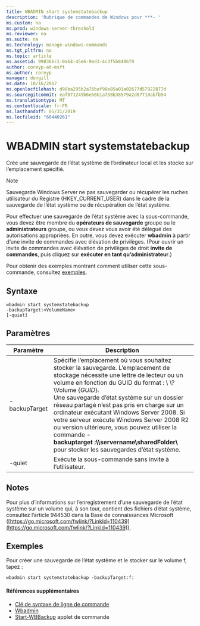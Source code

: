 ```yaml
---
title: WBADMIN start systemstatebackup
description: 'Rubrique de commandes de Windows pour ***- '
ms.custom: na
ms.prod: windows-server-threshold
ms.reviewer: na
ms.suite: na
ms.technology: manage-windows-commands
ms.tgt_pltfrm: na
ms.topic: article
ms.assetid: 998366c1-0a64-45e6-9ed3-4c3f5b8406f0
author: coreyp-at-msft
ms.author: coreyp
manager: dongill
ms.date: 10/16/2017
ms.openlocfilehash: d98ba295b2a76baf98e85a01a02677d57922877d
ms.sourcegitcommit: eaf071249b6eb6b1a758b38579a2d87710abfb54
ms.translationtype: MT
ms.contentlocale: fr-FR
ms.lasthandoff: 05/31/2019
ms.locfileid: "66440261"
---
```

# <a name="wbadmin-start-systemstatebackup"></a>WBADMIN start systemstatebackup



Crée une sauvegarde de l’état système de l’ordinateur local et les stocke sur l’emplacement spécifié.

> [!NOTE]
> Sauvegarde Windows Server ne pas sauvegarder ou récupérer les ruches utilisateur du Registre (HKEY_CURRENT_USER) dans le cadre de la sauvegarde de l’état système ou de récupération de l’état système.

Pour effectuer une sauvegarde de l’état système avec la sous-commande, vous devez être membre du **opérateurs de sauvegarde** groupe ou le **administrateurs** groupe, ou vous devez vous avoir été délégué des autorisations appropriées. En outre, vous devez exécuter **wbadmin** à partir d’une invite de commandes avec élévation de privilèges. (Pour ouvrir un invite de commandes avec élévation de privilèges de droit **invite de commandes**, puis cliquez sur **exécuter en tant qu’administrateur**.)

Pour obtenir des exemples montrant comment utiliser cette sous-commande, consultez [exemples](#BKMK_examples).

## <a name="syntax"></a>Syntaxe

```
wbadmin start systemstatebackup
-backupTarget:<VolumeName>
[-quiet]
```

## <a name="parameters"></a>Paramètres

|   Paramètre   |                                                                                                                                                                                                                      Description                                                                                                                                                                                                                      |
|---------------|-------------------------------------------------------------------------------------------------------------------------------------------------------------------------------------------------------------------------------------------------------------------------------------------------------------------------------------------------------------------------------------------------------------------------------------------------------|
| -backupTarget | Spécifie l’emplacement où vous souhaitez stocker la sauvegarde. L’emplacement de stockage nécessite une lettre de lecteur ou un volume en fonction du GUID du format : \\ \\? \Volume {*GUID*}.</br>Une sauvegarde d’état système sur un dossier réseau partagé n’est pas pris en charge sur un ordinateur exécutant Windows Server 2008. Si votre serveur exécute Windows Server 2008 R2 ou version ultérieure, vous pouvez utiliser la commande **- backuptarget :\\\\servername\sharedFolder\\**  pour stocker les sauvegardes d’état système. |
|    -quiet     |                                                                                                                                                                                                   Exécute la sous-commande sans invite à l’utilisateur.                                                                                                                                                                                                    |

## <a name="remarks"></a>Notes

Pour plus d’informations sur l’enregistrement d’une sauvegarde de l’état système sur un volume qui, à son tour, contient des fichiers d’état système, consultez l’article 944530 dans la Base de connaissances Microsoft ([https://go.microsoft.com/fwlink/?LinkId=110439](https://go.microsoft.com/fwlink/?LinkId=110439)).

## <a name="BKMK_examples"></a>Exemples

Pour créer une sauvegarde de l’état système et le stocker sur le volume f, tapez :
```
wbadmin start systemstatebackup -backupTarget:f:
```

#### <a name="additional-references"></a>Références supplémentaires

-   [Clé de syntaxe de ligne de commande](command-line-syntax-key.md)
-   [Wbadmin](wbadmin.md)
-   [Start-WBBackup](https://technet.microsoft.com/library/jj902459.aspx) applet de commande